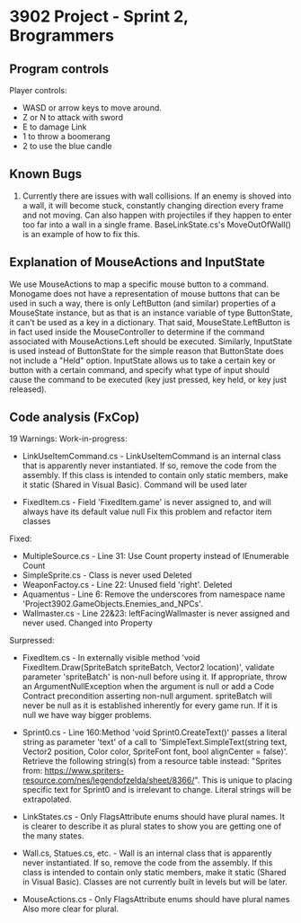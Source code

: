 # 3902 Project - Sprint 2, Brogrammers

## Program controls

Player controls:
 - WASD or arrow keys to move around.
 - Z or N to attack with sword
 - E to damage Link
 - 1 to throw a boomerang
 - 2 to use the blue candle

## Known Bugs
1. Currently there are issues with wall collisions. If an enemy is shoved into a wall, it will become stuck, constantly changing direction every frame and not moving. Can also happen with projectiles if they happen to enter too far into a wall in a single frame. BaseLinkState.cs's MoveOutOfWall() is an example of how to fix this.

## Explanation of MouseActions and InputState
We use MouseActions to map a specific mouse button to a command. Monogame does not have a representation of mouse buttons that can be used in such a way, there is only LeftButton (and similar) properties of a MouseState instance, but as that is an instance variable of type ButtonState, it can't be used as a key in a dictionary. That said, MouseState.LeftButton is in fact used inside the MouseController to determine if the command associated with MouseActions.Left should be executed. Similarly, InputState is used instead of ButtonState for the simple reason that ButtonState does not include a "Held" option. InputState allows us to take a certain key or button with a certain command, and specify what type of input should cause the command to be executed (key just pressed, key held, or key just released).

## Code analysis (FxCop)

19 Warnings:
Work-in-progress:
  - LinkUseItemCommand.cs - LinkUseItemCommand is an internal class that is apparently never instantiated. If so, remove the code from the assembly. If this class is intended to contain only static members, make it static (Shared in Visual Basic).
    Command will be used later

  - FixedItem.cs - Field 'FixedItem.game' is never assigned to, and will always have its default value null
    Fix this problem and refactor item classes



Fixed:
  - MultipleSource.cs - Line 31: Use Count property instead of IEnumerable Count
  - SimpleSprite.cs - Class is never used
      Deleted
  - WeaponFactoy.cs - Line 22: Unused field 'right'.
    Deleted
  - Aquamentus - Line 6: Remove the underscores from namespace name 'Project3902.GameObjects.Enemies_and_NPCs'.
  - Wallmaster.cs - Line 22&23: leftFacingWallmaster is never assigned and never used.
    Changed into Property



Surpressed:
  - FixedItem.cs - In externally visible method 'void FixedItem.Draw(SpriteBatch spriteBatch, Vector2 location)', validate parameter 'spriteBatch' is non-null before using it. If appropriate, throw an ArgumentNullException when the argument is null or add a Code Contract precondition asserting non-null argument.
    spriteBatch will never be null as it is established inherently for every game run. If it is null we have way bigger problems.

  - Sprint0.cs - Line 160:Method 'void Sprint0.CreateText()' passes a literal string as parameter 'text' of a call to 'SimpleText.SimpleText(string text, Vector2 position, Color color, SpriteFont font, bool alignCenter = false)'. Retrieve the following string(s) from a resource table instead: "Sprites from: https://www.spriters-resource.com/nes/legendofzelda/sheet/8366/".
    This is unique to placing specific text for Sprint0 and is irrelevant to change. Literal strings will be extrapolated.

  - LinkStates.cs - Only FlagsAttribute enums should have plural names.
    It is clearer to describe it as plural states to show you are getting one of the many states.

  - Wall.cs, Statues.cs, etc. - Wall is an internal class that is apparently never instantiated. If so, remove the code from the assembly. If this class is intended to contain only static members, make it static (Shared in Visual Basic).
    Classes are not currently built in levels but will be later.

  - MouseActions.cs - Only FlagsAttribute enums should have plural names
    Also more clear for plural.
    
